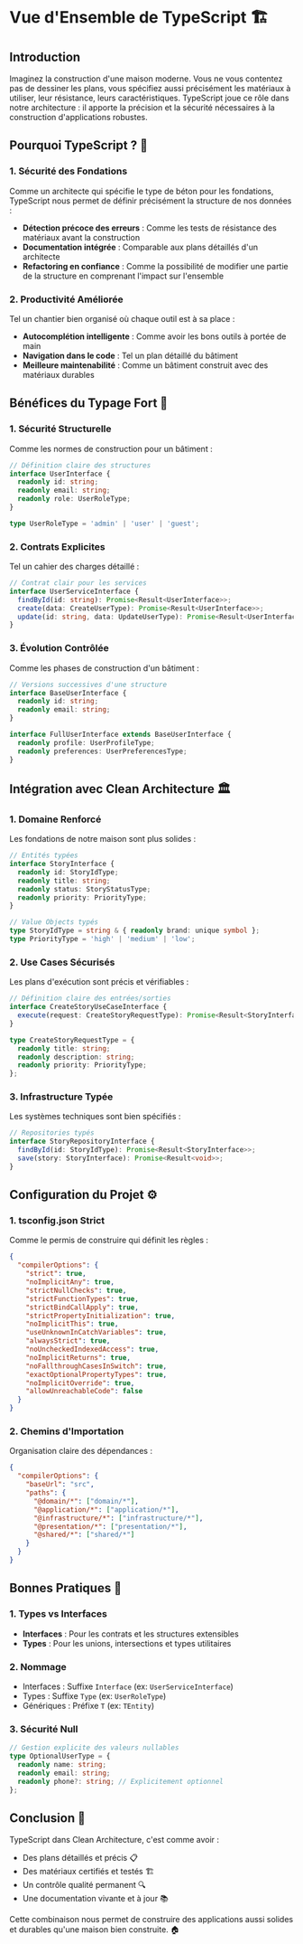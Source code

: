 # Vue d'Ensemble de TypeScript 🏗️

## Introduction

Imaginez la construction d'une maison moderne. Vous ne vous contentez pas de dessiner les plans, vous spécifiez aussi précisément les matériaux à utiliser, leur résistance, leurs caractéristiques. TypeScript joue ce rôle dans notre architecture : il apporte la précision et la sécurité nécessaires à la construction d'applications robustes.

## Pourquoi TypeScript ? 🤔

### 1. Sécurité des Fondations

Comme un architecte qui spécifie le type de béton pour les fondations, TypeScript nous permet de définir précisément la structure de nos données :

- **Détection précoce des erreurs** : Comme les tests de résistance des matériaux avant la construction
- **Documentation intégrée** : Comparable aux plans détaillés d'un architecte
- **Refactoring en confiance** : Comme la possibilité de modifier une partie de la structure en comprenant l'impact sur l'ensemble

### 2. Productivité Améliorée

Tel un chantier bien organisé où chaque outil est à sa place :

- **Autocomplétion intelligente** : Comme avoir les bons outils à portée de main
- **Navigation dans le code** : Tel un plan détaillé du bâtiment
- **Meilleure maintenabilité** : Comme un bâtiment construit avec des matériaux durables

## Bénéfices du Typage Fort 💪

### 1. Sécurité Structurelle

Comme les normes de construction pour un bâtiment :

```typescript
// Définition claire des structures
interface UserInterface {
  readonly id: string;
  readonly email: string;
  readonly role: UserRoleType;
}

type UserRoleType = 'admin' | 'user' | 'guest';
```

### 2. Contrats Explicites

Tel un cahier des charges détaillé :

```typescript
// Contrat clair pour les services
interface UserServiceInterface {
  findById(id: string): Promise<Result<UserInterface>>;
  create(data: CreateUserType): Promise<Result<UserInterface>>;
  update(id: string, data: UpdateUserType): Promise<Result<UserInterface>>;
}
```

### 3. Évolution Contrôlée

Comme les phases de construction d'un bâtiment :

```typescript
// Versions successives d'une structure
interface BaseUserInterface {
  readonly id: string;
  readonly email: string;
}

interface FullUserInterface extends BaseUserInterface {
  readonly profile: UserProfileType;
  readonly preferences: UserPreferencesType;
}
```

## Intégration avec Clean Architecture 🏛️

### 1. Domaine Renforcé

Les fondations de notre maison sont plus solides :

```typescript
// Entités typées
interface StoryInterface {
  readonly id: StoryIdType;
  readonly title: string;
  readonly status: StoryStatusType;
  readonly priority: PriorityType;
}

// Value Objects typés
type StoryIdType = string & { readonly brand: unique symbol };
type PriorityType = 'high' | 'medium' | 'low';
```

### 2. Use Cases Sécurisés

Les plans d'exécution sont précis et vérifiables :

```typescript
// Définition claire des entrées/sorties
interface CreateStoryUseCaseInterface {
  execute(request: CreateStoryRequestType): Promise<Result<StoryInterface>>;
}

type CreateStoryRequestType = {
  readonly title: string;
  readonly description: string;
  readonly priority: PriorityType;
};
```

### 3. Infrastructure Typée

Les systèmes techniques sont bien spécifiés :

```typescript
// Repositories typés
interface StoryRepositoryInterface {
  findById(id: StoryIdType): Promise<Result<StoryInterface>>;
  save(story: StoryInterface): Promise<Result<void>>;
}
```

## Configuration du Projet ⚙️

### 1. tsconfig.json Strict

Comme le permis de construire qui définit les règles :

```json
{
  "compilerOptions": {
    "strict": true,
    "noImplicitAny": true,
    "strictNullChecks": true,
    "strictFunctionTypes": true,
    "strictBindCallApply": true,
    "strictPropertyInitialization": true,
    "noImplicitThis": true,
    "useUnknownInCatchVariables": true,
    "alwaysStrict": true,
    "noUncheckedIndexedAccess": true,
    "noImplicitReturns": true,
    "noFallthroughCasesInSwitch": true,
    "exactOptionalPropertyTypes": true,
    "noImplicitOverride": true,
    "allowUnreachableCode": false
  }
}
```

### 2. Chemins d'Importation

Organisation claire des dépendances :

```json
{
  "compilerOptions": {
    "baseUrl": "src",
    "paths": {
      "@domain/*": ["domain/*"],
      "@application/*": ["application/*"],
      "@infrastructure/*": ["infrastructure/*"],
      "@presentation/*": ["presentation/*"],
      "@shared/*": ["shared/*"]
    }
  }
}
```

## Bonnes Pratiques 🌟

### 1. Types vs Interfaces

- **Interfaces** : Pour les contrats et les structures extensibles
- **Types** : Pour les unions, intersections et types utilitaires

### 2. Nommage

- Interfaces : Suffixe `Interface` (ex: `UserServiceInterface`)
- Types : Suffixe `Type` (ex: `UserRoleType`)
- Génériques : Préfixe `T` (ex: `TEntity`)

### 3. Sécurité Null

```typescript
// Gestion explicite des valeurs nullables
type OptionalUserType = {
  readonly name: string;
  readonly email: string;
  readonly phone?: string; // Explicitement optionnel
};
```

## Conclusion 🎯

TypeScript dans Clean Architecture, c'est comme avoir :
- Des plans détaillés et précis 📋
- Des matériaux certifiés et testés 🏗️
- Un contrôle qualité permanent 🔍
- Une documentation vivante et à jour 📚

Cette combinaison nous permet de construire des applications aussi solides et durables qu'une maison bien construite. 🏠
